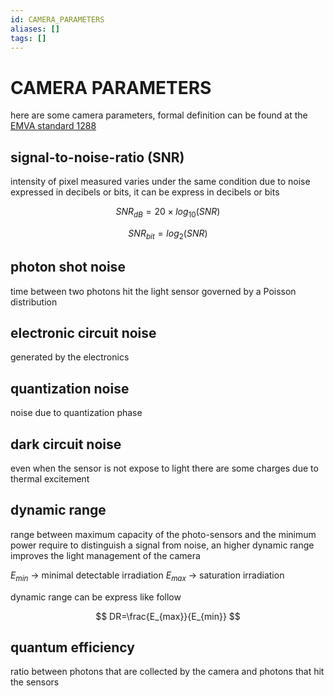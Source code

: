 ```yaml
---
id: CAMERA_PARAMETERS
aliases: []
tags: []
---
```


# CAMERA PARAMETERS

here are some camera parameters, formal definition can be found at the [EMVA standard 1288](https://www.emva.org/standards-technology/emva-1288/)

## signal-to-noise-ratio (SNR)

intensity of pixel measured varies under the same condition due to noise expressed in decibels or bits, it can be express in decibels or bits

$$
SNR_{dB} = 20 \times log_{10} (SNR )
$$

$$
SNR_{bit} = log_{2}(SNR)
$$

## photon shot noise

time between two photons hit the light sensor governed by a Poisson distribution

## electronic circuit noise

generated  by the electronics

## quantization noise

noise due to quantization phase

## dark circuit noise

even when the sensor is not expose to light there are some charges due to thermal excitement

## dynamic range

range between maximum capacity of the photo-sensors and the minimum power require to distinguish a signal from noise, an higher dynamic range improves the light management of the camera

$E_{min}$ -> minimal detectable irradiation
$E_{max}$ -> saturation irradiation

dynamic range can be express like follow

$$
DR=\frac{E_{max}}{E_{min}}
$$

## quantum efficiency

ratio between photons that are collected by the camera and  photons that hit the sensors
